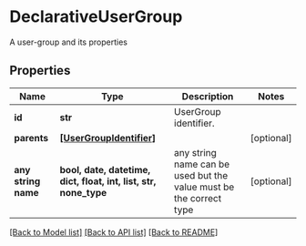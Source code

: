 # DeclarativeUserGroup

A user-group and its properties

## Properties
Name | Type | Description | Notes
------------ | ------------- | ------------- | -------------
**id** | **str** | UserGroup identifier. | 
**parents** | [**[UserGroupIdentifier]**](UserGroupIdentifier.md) |  | [optional] 
**any string name** | **bool, date, datetime, dict, float, int, list, str, none_type** | any string name can be used but the value must be the correct type | [optional]

[[Back to Model list]](../README.md#documentation-for-models) [[Back to API list]](../README.md#documentation-for-api-endpoints) [[Back to README]](../README.md)


